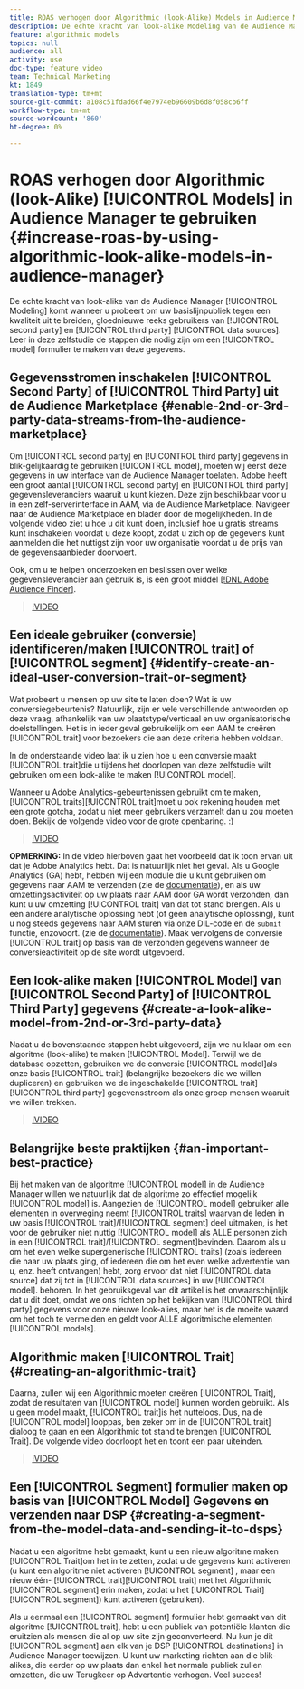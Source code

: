 ```yaml
---
title: ROAS verhogen door Algorithmic (look-Alike) Models in Audience Manager te gebruiken
description: De echte kracht van look-alike Modeling van de Audience Manager komt wanneer u probeert uw basislijnpubliek tegen een kwaliteit uit te breiden, gloednieuwe reeks gebruikers van de tweede en derde gegevensbronnen. Leer in deze zelfstudie de stappen om een model te maken van deze gegevens.
feature: algorithmic models
topics: null
audience: all
activity: use
doc-type: feature video
team: Technical Marketing
kt: 1849
translation-type: tm+mt
source-git-commit: a108c51fdad66f4e7974eb96609b6d8f058cb6ff
workflow-type: tm+mt
source-wordcount: '860'
ht-degree: 0%

---
```



# ROAS verhogen door Algorithmic (look-Alike) [!UICONTROL Models] in Audience Manager te gebruiken {#increase-roas-by-using-algorithmic-look-alike-models-in-audience-manager}

De echte kracht van look-alike van de Audience Manager [!UICONTROL Modeling] komt wanneer u probeert om uw basislijnpubliek tegen een kwaliteit uit te breiden, gloednieuwe reeks gebruikers van [!UICONTROL second party] en [!UICONTROL third party] [!UICONTROL data sources]. Leer in deze zelfstudie de stappen die nodig zijn om een [!UICONTROL model] formulier te maken van deze gegevens.

## Gegevensstromen inschakelen [!UICONTROL Second Party] of [!UICONTROL Third Party] uit de Audience Marketplace {#enable-2nd-or-3rd-party-data-streams-from-the-audience-marketplace}

Om [!UICONTROL second party] en [!UICONTROL third party] gegevens in blik-gelijkaardig te gebruiken [!UICONTROL model], moeten wij eerst deze gegevens in uw interface van de Audience Manager toelaten. Adobe heeft een groot aantal [!UICONTROL second party] en [!UICONTROL third party] gegevensleveranciers waaruit u kunt kiezen. Deze zijn beschikbaar voor u in een zelf-serverinterface in AAM, via de Audience Marketplace. Navigeer naar de Audience Marketplace en blader door de mogelijkheden. In de volgende video ziet u hoe u dit kunt doen, inclusief hoe u gratis streams kunt inschakelen voordat u deze koopt, zodat u zich op de gegevens kunt aanmelden die het nuttigst zijn voor uw organisatie voordat u de prijs van de gegevensaanbieder doorvoert.

Ook, om u te helpen onderzoeken en beslissen over welke gegevensleverancier aan gebruik is, is een groot middel [[!DNL Adobe Audience Finder]](https://www.adobe-audience-finder.com/).

>[!VIDEO](https://video.tv.adobe.com/v/25188/?quality=12)

## Een ideale gebruiker (conversie) identificeren/maken [!UICONTROL trait] of [!UICONTROL segment] {#identify-create-an-ideal-user-conversion-trait-or-segment}

Wat probeert u mensen op uw site te laten doen? Wat is uw conversiegebeurtenis? Natuurlijk, zijn er vele verschillende antwoorden op deze vraag, afhankelijk van uw plaatstype/verticaal en uw organisatorische doelstellingen. Het is in ieder geval gebruikelijk om een AAM te creëren [!UICONTROL trait] voor bezoekers die aan deze criteria hebben voldaan.

In de onderstaande video laat ik u zien hoe u een conversie maakt [!UICONTROL trait]die u tijdens het doorlopen van deze zelfstudie wilt gebruiken om een look-alike te maken [!UICONTROL model].

Wanneer u Adobe Analytics-gebeurtenissen gebruikt om te maken, [!UICONTROL traits][!UICONTROL trait]moet u ook rekening houden met een grote gotcha, zodat u niet meer gebruikers verzamelt dan u zou moeten doen. Bekijk de volgende video voor de grote openbaring. :)

>[!VIDEO](https://video.tv.adobe.com/v/23431/?quality=12)

**OPMERKING:** In de video hierboven gaat het voorbeeld dat ik toon ervan uit dat je Adobe Analytics hebt. Dat is natuurlijk niet het geval. Als u Google Analytics (GA) hebt, hebben wij een module die u kunt gebruiken om gegevens naar AAM te verzenden (zie de [documentatie](https://marketing.adobe.com/resources/help/en_US/aam/dil-google-universal-analytics.html)), en als uw omzettingsactiviteit op uw plaats naar AAM door GA wordt verzonden, dan kunt u uw omzetting [!UICONTROL trait] van dat tot stand brengen. Als u een andere analytische oplossing hebt (of geen analytische oplossing), kunt u nog steeds gegevens naar AAM sturen via onze DIL-code en de `submit` functie, enzovoort. (zie de [documentatie](https://marketing.adobe.com/resources/help/en_US/aam/c_dil.html)). Maak vervolgens de conversie [!UICONTROL trait] op basis van de verzonden gegevens wanneer de conversieactiviteit op de site wordt uitgevoerd.

## Een look-alike maken [!UICONTROL Model] van [!UICONTROL Second Party] of [!UICONTROL Third Party] gegevens {#create-a-look-alike-model-from-2nd-or-3rd-party-data}

Nadat u de bovenstaande stappen hebt uitgevoerd, zijn we nu klaar om een algoritme (look-alike) te maken [!UICONTROL Model]. Terwijl we de database opzetten, gebruiken we de conversie [!UICONTROL model]als onze basis [!UICONTROL trait] (belangrijke bezoekers die we willen dupliceren) en gebruiken we de ingeschakelde [!UICONTROL trait] [!UICONTROL third party] gegevensstroom als onze groep mensen waaruit we willen trekken.

>[!VIDEO](https://video.tv.adobe.com/v/25190/?quality-12)

## Belangrijke beste praktijken {#an-important-best-practice}

Bij het maken van de algoritme [!UICONTROL model] in de Audience Manager willen we natuurlijk dat de algoritme zo effectief mogelijk [!UICONTROL model] is. Aangezien de [!UICONTROL model] gebruiker alle elementen in overweging neemt [!UICONTROL traits] waarvan de leden in uw basis [!UICONTROL trait]/[!UICONTROL segment] deel uitmaken, is het voor de gebruiker niet nuttig [!UICONTROL model] als ALLE personen zich in een [!UICONTROL trait]/[!UICONTROL segment]bevinden. Daarom als u om het even welke supergenerische [!UICONTROL traits] (zoals iedereen die naar uw plaats ging, of iedereen die om het even welke advertentie van u, enz. heeft ontvangen) hebt, zorg ervoor dat niet [!UICONTROL data source] dat zij tot in [!UICONTROL data sources] in uw [!UICONTROL model]. behoren. In het gebruiksgeval van dit artikel is het onwaarschijnlijk dat u dit doet, omdat we ons richten op het bekijken van [!UICONTROL third party] gegevens voor onze nieuwe look-alies, maar het is de moeite waard om het toch te vermelden en geldt voor ALLE algoritmische elementen [!UICONTROL models].

## Algorithmic maken [!UICONTROL Trait] {#creating-an-algorithmic-trait}

Daarna, zullen wij een Algorithmic moeten creëren [!UICONTROL Trait], zodat de resultaten van [!UICONTROL model] kunnen worden gebruikt. Als u geen model maakt, [!UICONTROL trait]is het nutteloos. Dus, na de [!UICONTROL model] looppas, ben zeker om in de [!UICONTROL trait] dialoog te gaan en een Algorithmic tot stand te brengen [!UICONTROL Trait]. De volgende video doorloopt het en toont een paar uiteinden.

>[!VIDEO](https://video.tv.adobe.com/v/25191/?quality=12)

## Een [!UICONTROL Segment] formulier maken op basis van [!UICONTROL Model] Gegevens en verzenden naar DSP {#creating-a-segment-from-the-model-data-and-sending-it-to-dsps}

Nadat u een algoritme hebt gemaakt, kunt u een nieuw algoritme maken [!UICONTROL Trait]om het in te zetten, zodat u de gegevens kunt activeren (u kunt een algoritme niet activeren [!UICONTROL segment] , maar een nieuw één- [!UICONTROL trait][!UICONTROL trait] met het Algorithmic [!UICONTROL segment] erin maken, zodat u het [!UICONTROL Trait] [!UICONTROL segment]) kunt activeren (gebruiken).

Als u eenmaal een [!UICONTROL segment] formulier hebt gemaakt van dit algoritme [!UICONTROL trait], hebt u een publiek van potentiële klanten die eruitzien als mensen die al op uw site zijn geconverteerd. Nu kun je dit [!UICONTROL segment] aan elk van je DSP [!UICONTROL destinations] in Audience Manager toewijzen. U kunt uw marketing richten aan die blik-alikes, die eerder op uw plaats dan enkel het normale publiek zullen omzetten, die uw Terugkeer op Advertentie verhogen. Veel succes!
